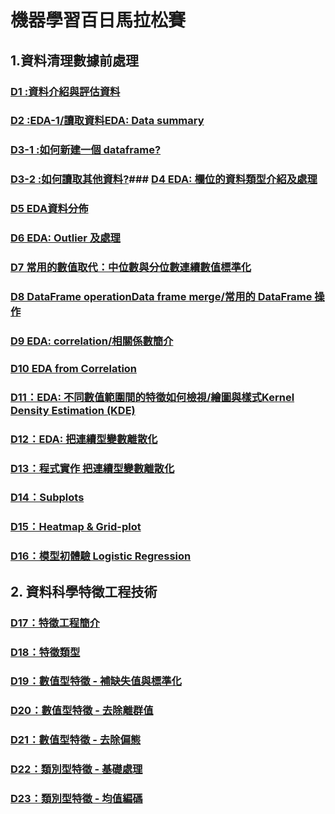 # 機器學習百日馬拉松賽
## 1.資料清理數據前處理
### [D1 :資料介紹與評估資料](https://github.com/andrew623849/2nd-ML-100Days/tree/master/D01)
### [D2 :EDA-1/讀取資料EDA: Data summary](https://github.com/andrew623849/2nd-ML-100Days/blob/master/D02/Day_002_HW.ipynb)
### [D3-1 :如何新建一個 dataframe?](https://github.com/andrew623849/2nd-ML-100Days/blob/master/D03/Day_003-1_HW.ipynb)
### [D3-2 :如何讀取其他資料?](https://github.com/andrew623849/2nd-ML-100Days/blob/master/D03/Day_003-2_HW.ipynb)### [D4 EDA: 欄位的資料類型介紹及處理](https://github.com/andrew623849/2nd-ML-100Days/blob/master/D04/Day_004_HW.ipynb)
### [D5 EDA資料分佈](https://github.com/andrew623849/2nd-ML-100Days/blob/master/D05/Day_005_HW.ipynb)
### [D6 EDA: Outlier 及處理](https://github.com/andrew623849/2nd-ML-100Days/blob/master/D6/Day_006_HW.ipynb)
### [D7 常用的數值取代：中位數與分位數連續數值標準化](https://github.com/andrew623849/2nd-ML-100Days/blob/master/D07/Day_007_HW.ipynb)
### [D8 DataFrame operationData frame merge/常用的 DataFrame 操作](https://github.com/andrew623849/2nd-ML-100Days/blob/master/D08/Day_008_HW.ipynb)
### [D9 EDA: correlation/相關係數簡介](https://github.com/andrew623849/2nd-ML-100Days/blob/master/D09/Day_009_HW.ipynb)
### [D10 EDA from Correlation](https://github.com/andrew623849/2nd-ML-100Days/blob/master/D10/Day_010_HW.ipynb)
### [D11：EDA: 不同數值範圍間的特徵如何檢視/繪圖與樣式Kernel Density Estimation (KDE)](https://github.com/andrew623849/2nd-ML-100Days/blob/master/D11/Day_011_HW.ipynb)
### [D12：EDA: 把連續型變數離散化](https://github.com/andrew623849/2nd-ML-100Days/blob/master/D12/Day_012_HW.ipynb)
### [D13：程式實作 把連續型變數離散化](https://github.com/andrew623849/2nd-ML-100Days/blob/master/D13/Day_013_HW.ipynb)
### [D14：Subplots](https://github.com/andrew623849/2nd-ML-100Days/blob/master/D14/Day_014_HW.ipynb)
### [D15：Heatmap & Grid-plot](https://github.com/andrew623849/2nd-ML-100Days/blob/master/D15/Day_015_HW.ipynb)
### [D16：模型初體驗 Logistic Regression](https://github.com/andrew623849/2nd-ML-100Days/blob/master/D16/Day_016_HW.ipynb)
## 2. 資料科學特徵工程技術
### [D17：特徵工程簡介](https://github.com/andrew623849/2nd-ML-100Days/blob/master/D17/Day_017_HW.ipynb)
### [D18：特徵類型](https://github.com/andrew623849/2nd-ML-100Days/blob/master/D18/Day_018_HW.ipynb)
### [D19：數值型特徵 - 補缺失值與標準化](https://github.com/andrew623849/2nd-ML-100Days/blob/master/D19/Day_019_HW.ipynb)
### [D20：數值型特徵 - 去除離群值](https://github.com/andrew623849/2nd-ML-100Days/blob/master/D20/Day_020_HW.ipynb)
### [D21：數值型特徵 - 去除偏態](https://github.com/andrew623849/2nd-ML-100Days/blob/master/D21/Day_021_HW.ipynb)
### [D22：類別型特徵 - 基礎處理](https://github.com/andrew623849/2nd-ML-100Days/blob/master/D22/Day_022_HW.ipynb)
### [D23：類別型特徵 - 均值編碼](https://github.com/andrew623849/2nd-ML-100Days/blob/master/D23/Day_023_HW.ipynb)
